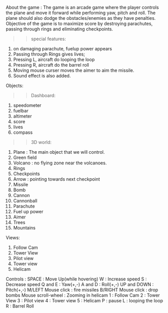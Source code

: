 About the game :
The game is an arcade game where the player controls the plane and move it forward while performing yaw, pitch and roll. The plane should also dodge the obstacles/enemies as they have penalties.
Objective of the game is to maximize score by destroying parachutes, passing through rings and eliminating checkpoints.

>>special features:
1. on damaging parachute, fuelup power appears
2. Passing through Rings gives lives;
3. Pressing L, aircraft do looping the loop
4. Pressing R, aircraft do the barrel roll
5. Moving mouse curser moves the aimer to aim the missile.
6. Sound effect is also added.

Objects:
>>Dashboard:
1. speedometer
2. fuelbar
3. altimeter
4. score
5. lives
6. compass

>>3D world:
1. Plane : The main object that we will control.
2. Green field
3. Volcano : no flying zone near the volcanoes.
4. Rings
5. Checkpoints
6. Arrow : pointing towards next checkpoint
7. Missile
8. Bomb
9. Cannon 
10. Cannonball
11. Parachute
12. Fuel up power
13. Aimer
14. Trees
15. Mountains

Views:
1. Follow Cam
2. Tower View
3. Pilot view
4. Tower view
5. Helicam

Controls :
SPACE : Move Up(while hovering)
W : Increase speed
S : Decrease speed
Q and E : Yaw(+,-)
A and D : Roll(+,-)
UP and DOWN : Pitch(+,-)
M/LEFT Mouse click : fire missiles
B/RIGHT Mouse click : drop bombs 
Mouse scroll-wheel : Zooming in helicam
1 : Follow Cam
2 : Tower View
3 : Pilot view
4 : Tower view
5 : Helicam
P : pause
L : looping the loop
R : Barrel Roll
